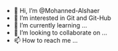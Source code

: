 - 👋 Hi, I’m @Mohanned-Alshaer
- 👀 I’m interested in Git and Git-Hub
- 🌱 I’m currently learning ...
- 💞️ I’m looking to collaborate on ...
- 📫 How to reach me ...

<!---
Mohanned-Alshaer/Mohanned-Alshaer is a ✨ special ✨ repository because its `README.md` (this file) appears on your GitHub profile.
You can click the Preview link to take a look at your changes.
--->
